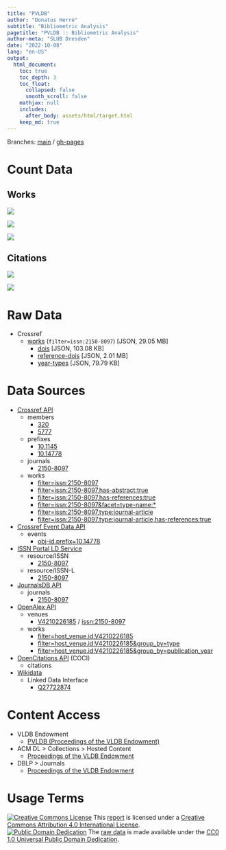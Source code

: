 ```yaml
---
title: "PVLDB"
author: "Donatus Herre"
subtitle: "Bibliometric Analysis"
pagetitle: "PVLDB :: Bibliometric Analysis"
author-meta: "SLUB Dresden"
date: "2022-10-08"
lang: "en-US"
output:
  html_document:
    toc: true
    toc_depth: 3
    toc_float:
      collapsed: false
      smooth_scroll: false
    mathjax: null
    includes:
      after_body: assets/html/target.html
    keep_md: true
---
```






Branches: [main](https://github.com/herreio/pvldb/tree/main) / [gh-pages](https://github.com/herreio/pvldb/tree/gh-pages)

# Count Data







## Works



![](/home/runner/work/pvldb/pvldb/public/index_files/figure-html/crossref-works-count-plot-1.png)<!-- -->



![](/home/runner/work/pvldb/pvldb/public/index_files/figure-html/journalsdb-works-count-plot-1.png)<!-- -->



![](/home/runner/work/pvldb/pvldb/public/index_files/figure-html/openalex-works-count-plot-1.png)<!-- -->

## Citations



![](/home/runner/work/pvldb/pvldb/public/index_files/figure-html/openalex-citations-count-plot-1.png)<!-- -->



![](/home/runner/work/pvldb/pvldb/public/index_files/figure-html/jcr-citations-count-plot-1.png)<!-- -->

# Raw Data

- Crossref
  - [works](./data/crossref_works_filter-issn-2150-8097.json) (`filter=issn:2150-8097`) [JSON, 29.05 MB]
    - [dois](./data/crossref_works_filter-issn-2150-8097_dois.json) [JSON, 103.08 KB]
    - [reference-dois](./data/crossref_works_filter-issn-2150-8097_reference-dois.json) [JSON, 2.01 MB]
    - [year-types](./data/crossref_works_filter-issn-2150-8097_year-types.json) [JSON, 79.79 KB]

# Data Sources

- [Crossref API](https://api.crossref.org)
  - members
    - [320](https://api.crossref.org/members/320?mailto=bibliometrie@slub-dresden.de)
    - [5777](https://api.crossref.org/members/5777?mailto=bibliometrie@slub-dresden.de)
  - prefixes
    - [10.1145](https://api.crossref.org/prefixes/10.1145?mailto=bibliometrie@slub-dresden.de)
    - [10.14778](https://api.crossref.org/prefixes/10.14778?mailto=bibliometrie@slub-dresden.de)
  - journals
    - [2150-8097](https://api.crossref.org/journals/2150-8097?mailto=bibliometrie@slub-dresden.de)
  - works
    - [filter=issn:2150-8097](https://api.crossref.org/works?filter=issn:2150-8097&mailto=bibliometrie@slub-dresden.de)
    - [filter=issn:2150-8097,has-abstract:true](https://api.crossref.org/works?filter=issn:2150-8097,has-abstract:true&mailto=bibliometrie@slub-dresden.de)
    - [filter=issn:2150-8097,has-references:true](https://api.crossref.org/works?filter=issn:2150-8097,has-references:true&mailto=bibliometrie@slub-dresden.de)
    - [filter=issn:2150-8097&facet=type-name:*](https://api.crossref.org/works?filter=issn:2150-8097&facet=type-name:*&rows=0&mailto=bibliometrie@slub-dresden.de)
    - [filter=issn:2150-8097,type:journal-article](https://api.crossref.org/works?filter=issn:2150-8097,type:journal-article&mailto=bibliometrie@slub-dresden.de)
    - [filter=issn:2150-8097,type:journal-article,has-references:true](https://api.crossref.org/works?filter=issn:2150-8097,type:journal-article,has-references:true&mailto=bibliometrie@slub-dresden.de)
- [Crossref Event Data API](https://www.eventdata.crossref.org/)
  - events
    - [obj-id.prefix=10.14778](https://api.eventdata.crossref.org/v1/events?obj-id.prefix=10.14778&mailto=bibliometrie@slub-dresden.de)
- [ISSN Portal LD Service](https://www.issn.org/understanding-the-issn/assignment-rules/issn-linked-data-application-profile/)
  - resource/ISSN
    - [2150-8097](https://portal.issn.org/resource/ISSN/2150-8097?format=json)
  - resource/ISSN-L
    - [2150-8097](https://portal.issn.org/resource/ISSN-L/2150-8097?format=json)
- [JournalsDB API](https://api.journalsdb.org/apidocs/)
  - journals
    - [2150-8097](https://api.journalsdb.org/journals/2150-8097)
- [OpenAlex API](https://docs.openalex.org/api)
  - venues
    - [V4210226185](https://api.openalex.org/journals/V4210226185?mailto=bibliometrie@slub-dresden.de) / [issn:2150-8097](https://api.openalex.org/journals/issn:2150-8097?mailto=bibliometrie@slub-dresden.de)
  - works
    - [filter=host_venue.id:V4210226185](https://api.openalex.org/works?filter=host_venue.id:V4210226185&mailto=bibliometrie@slub-dresden.de)
    - [filter=host_venue.id:V4210226185&group_by=type](https://api.openalex.org/works?filter=host_venue.id:V4210226185&group_by=type&mailto=bibliometrie@slub-dresden.de)
    - [filter=host_venue.id:V4210226185&group_by=publication_year](https://api.openalex.org/works?filter=host_venue.id:V4210226185&group_by=publication_year&mailto=bibliometrie@slub-dresden.de)
- [OpenCitations API](https://opencitations.net/index/coci/api/v1) (COCI)
  - citations
- [Wikidata](https://www.wikidata.org/wiki/Wikidata:Data_access)
  - Linked Data Interface
    - [Q27722874](https://www.wikidata.org/wiki/Special:EntityData/Q27722874.json)

# Content Access

- VLDB Endowment
  - [PVLDB (Proceedings of the VLDB Endowment)](https://vldb.org/pvldb/)
- ACM DL > Collections > Hosted Content
    - [Proceedings of the VLDB Endowment](https://dl.acm.org/journal/pvldb)
- DBLP > Journals
    - [Proceedings of the VLDB Endowment](https://dblp.org/db/journals/pvldb/)

# Usage Terms

[![Creative Commons License](https://mirrors.creativecommons.org/presskit/buttons/80x15/svg/by.svg)](http://creativecommons.org/licenses/by/4.0/) This [report](#) is licensed under a [Creative Commons Attribution 4.0 International License](./LICENSE.txt).  
[![Public Domain Dedication](https://mirrors.creativecommons.org/presskit/buttons/80x15/svg/cc-zero.svg)](https://creativecommons.org/publicdomain/zero/1.0/) The [raw data](#raw-data) is made available under the [CC0 1.0 Universal Public Domain Dedication](./data/LICENSE.txt).
